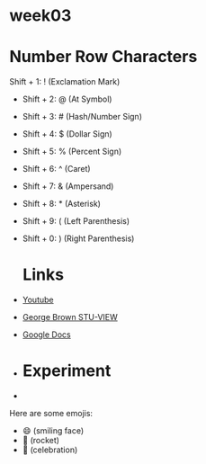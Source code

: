 # week03
# Number Row Characters

Shift + 1: ! (Exclamation Mark)
- Shift + 2: @ (At Symbol)
- Shift + 3: # (Hash/Number Sign)
- Shift + 4: $ (Dollar Sign)
- Shift + 5: % (Percent Sign)
- Shift + 6: ^ (Caret)
- Shift + 7: & (Ampersand)
- Shift + 8: * (Asterisk)
- Shift + 9: ( (Left Parenthesis)
- Shift + 0: ) (Right Parenthesis)

  # Links

- [Youtube](https://www.youtube.com/)
- [George Brown STU-VIEW](https://stuview.georgebrown.ca/)
- [Google Docs](https://docs.google.com/document/u/0/)

- # Experiment
- 
Here are some emojis:
- 😄 (smiling face)
- 🚀 (rocket)
- 🎉 (celebration)
